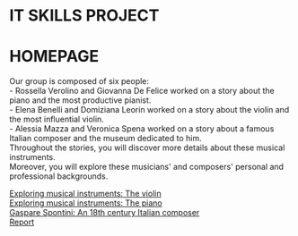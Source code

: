 
<html>
  <head>
	<h1>IT SKILLS PROJECT</h1>
  </head>
<body>
<h1>HOMEPAGE</h1>
<p>
  Our group is composed of six people: <br>
  - Rossella Verolino and Giovanna De Felice worked on a story about the piano and the most productive pianist. <br>
  - Elena Benelli and Domiziana Leorin worked on a story about the violin and the most influential violin. <br>
  - Alessia Mazza and Veronica Spena worked on a story about a famous Italian composer and the museum dedicated to him. <br>
  Throughout the stories, you will discover more details about these musical instruments. <br>
  Moreover, you will explore these musicians' and composers' personal and professional backgrounds. <br>
</p>
 
<a href="/articles/Violin.html">Exploring musical instruments: The violin</a> <br>
<a href="/articles/Piano.html">Exploring musical instruments: The piano</a> <br>
<a href="/articles/GaspareSpontini.html">Gaspare Spontini: An 18th century Italian composer</a> <br>
<a href="/Report.html">Report</a>

</body>
</html>

